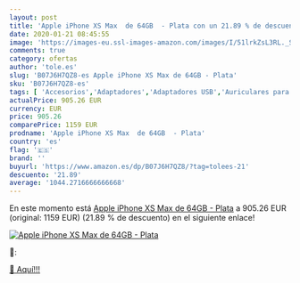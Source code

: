 ```yaml
---
layout: post
title: 'Apple iPhone XS Max  de 64GB  - Plata con un 21.89 % de descuento'
date: 2020-01-21 08:45:55
image: 'https://images-eu.ssl-images-amazon.com/images/I/51lrkZsL3RL._SL400_.jpg'
comments: true
category: ofertas
author: 'tole.es'
slug: 'B07J6H7QZ8-es Apple iPhone XS Max de 64GB - Plata'
sku: 'B07J6H7QZ8-es'
tags: [ 'Accesorios','Adaptadores','Adaptadores USB','Auriculares para equipo de audio','Auriculares y accesorios','Electrónica','Informática','apple','iphone', ]
actualPrice: 905.26 EUR
currency: EUR
price: 905.26
comparePrice: 1159 EUR
prodname: 'Apple iPhone XS Max  de 64GB  - Plata'
country: 'es'
flag: '🇪🇸'
brand: ''
buyurl: 'https://www.amazon.es/dp/B07J6H7QZ8/?tag=tolees-21'
descuento: '21.89'
average: '1044.2716666666668'
---
```


En este momento está [Apple iPhone XS Max  de 64GB  - Plata](https://www.amazon.es/dp/B07J6H7QZ8/?tag=tolees-21) a 905.26 EUR (original: 1159 EUR) (21.89 %  de descuento) en el siguiente enlace!

[![Apple iPhone XS Max  de 64GB  - Plata](https://images-eu.ssl-images-amazon.com/images/I/51lrkZsL3RL._SL400_.jpg)](https://www.amazon.es/dp/B07J6H7QZ8/?tag=tolees-21)

🔎:


[🛒 Aquí!!!](https://www.amazon.es/dp/B07J6H7QZ8/?tag=tolees-21)
